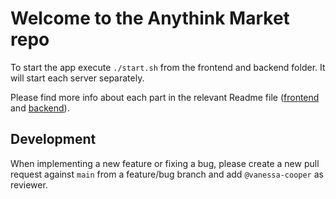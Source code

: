 # Welcome to the Anythink Market repo

To start the app execute `./start.sh` from the frontend and backend folder. It will start each server separately.

Please find more info about each part in the relevant Readme file ([frontend](frontend/readme.md) and [backend](backend/README.md)).

## Development

When implementing a new feature or fixing a bug, please create a new pull request against `main` from a feature/bug branch and add `@vanessa-cooper` as reviewer.
